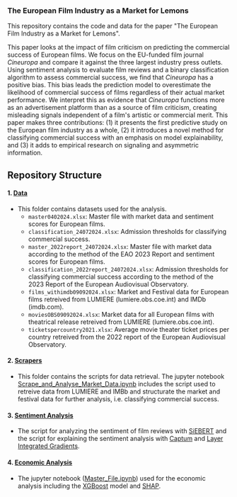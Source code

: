 
### The European Film Industry as a Market for Lemons

This repository contains the code and data for the paper "The European Film Industry as a Market for Lemons". 

This paper looks at the impact of film criticism on predicting the commercial success of European films. We focus on the EU-funded film journal _Cineuropa_ and compare it against the three largest industry press outlets. Using sentiment analysis to evaluate film reviews and a binary classification algorithm to assess commercial success, we find that _Cineuropa_ has a positive bias. This bias leads the prediction model to overestimate the likelihood of commercial success of films regardless of their actual market performance. We interpret this as evidence that _Cineuropa_ functions more as an advertisement platform than as a source of film criticism, creating misleading signals independent of a film's artistic or commercial merit. This paper makes three contributions: (1) it presents the first predictive study on the European film industry as a whole, (2) it introduces a novel method for classifying commercial success with an emphasis on model explainability, and (3) it adds to empirical research on signaling and asymmetric information.

## Repository Structure

#### 1. [Data](https://github.com/Moritz-Pfeifer/European-Films-Lemons/tree/main/Data)
- This folder contains datasets used for the analysis. 
  - `master0402024.xlsx`: Master file with market data and sentiment scores for European films.
  - `classification_24072024.xlsx`: Admission thresholds for classifying commercial success.
  - `master_2022report_24072024.xlsx`: Master file with market data according to the method of the EAO 2023 Report and sentiment scores for European films.
  - `classification_2022report_24072024.xlsx`: Admission thresholds for classifying commercial success according to the method of the 2023 Report of the European Audiovisual Observatory.
  - `films_withimdb09092024.xlsx`: Market and Festival data for European films retreived from LUMIERE (lumiere.obs.coe.int) and IMDb (imdb.com).
  - `moviesOBS09092024.xlsx`: Market data for all European films with theatrical release retreived from LUMIERE (lumiere.obs.coe.int).
  - `ticketspercountry2021.xlsx`: Average movie theater ticket prices per country retreived from the 2022 report of the European Audiovisual Observatory.

#### 2. [Scrapers](https://github.com/Moritz-Pfeifer/European-Films-Lemons/tree/main/Scrapers)
- This folder contains the scripts for data retrieval. The jupyter notebook [Scrape_and_Analyse_Market_Data.ipynb](https://github.com/Moritz-Pfeifer/European-Films-Lemons/blob/main/Scrapers/LUMIERE_and_IMDb_scraper/Scrape_and_Analyse_Market_Data.ipynb) includes the script used to retreive data from LUMIERE and IMBb and structurate the market and festival data for further analysis, i.e. classifying commercial success.

#### 3. [Sentiment Analysis](https://github.com/Moritz-Pfeifer/European-Films-Lemons/tree/main/Scrapers)
- The script for analyzing the sentiment of film reviews with [SiEBERT](https://huggingface.co/siebert/sentiment-roberta-large-english) and the script for explaining the sentiment analysis with [Captum](https://github.com/pytorch/captum) and [Layer Integrated Gradients](https://github.com/Moritz-Pfeifer/European-Films-Lemons/blob/main/Layer_Integrated_Gradients). 

#### 4. [Economic Analysis](https://github.com/Moritz-Pfeifer/European-Films-Lemons/blob/main/Master_File.ipynb) 
- The jupyter notebook ([Master_File.ipynb](https://github.com/Moritz-Pfeifer/European-Films-Lemons/blob/main/Master_File.ipynb)) used for the economic analysis including the [XGBoost](https://github.com/dmlc/xgboost) model and [SHAP](https://github.com/shap/shap).  
   

